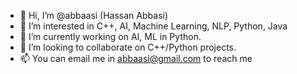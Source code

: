 - 👋 Hi, I’m @abbaasi (Hassan Abbasi)
- 👀 I’m interested in C++, AI, Machine Learning, NLP, Python, Java
- 🌱 I’m currently working on AI, ML in Python.
- 💞️ I’m looking to collaborate on C++/Python projects.
- 📫 You can email me in abbaasi@gmail.com to reach me



